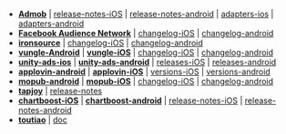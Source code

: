+ **[Admob](https://developers.google.com/admob)**  |  [release-notes-iOS](https://developers.google.com/admob/ios/rel-notes)  | [release-notes-android](https://developers.google.com/admob/android/rel-notes)  | [adapters-ios](https://bintray.com/google/mobile-ads-adapters-ios) | [adapters-android](https://bintray.com/google/mobile-ads-adapters-android)
+ **[Facebook Audience Network](https://developers.facebook.com/docs/audience-network/)**  | [changelog-iOS](https://github.com/facebook/facebook-ios-sdk/blob/master/CHANGELOG.md)  | [changelog-android](https://github.com/facebook/facebook-android-sdk/blob/master/CHANGELOG.md)
+ **[ironsource](https://developers.ironsrc.com)** | [changelog-iOS](https://developers.ironsrc.com/ironsource-mobile/ios/sdk-change-log/)  | [changelog-android](https://developers.ironsrc.com/ironsource-mobile/android/sdk-change-log/)
+ **[vungle-Android](https://github.com/Vungle/Android-SDK)** | **[vungle-iOS](https://github.com/Vungle/iOS-SDK)** | [changelog-iOS](https://github.com/Vungle/iOS-SDK/blob/master/CHANGELOG.md)  | [changelog-android](https://github.com/Vungle/Android-SDK/blob/master/CHANGELOG.md)
+ **[unity-ads-ios](https://github.com/Unity-Technologies/unity-ads-ios)** | **[unity-ads-android](https://github.com/Unity-Technologies/unity-ads-android)** | [releases-iOS](https://github.com/Unity-Technologies/unity-ads-ios/releases)  | [releases-android](https://github.com/Unity-Technologies/unity-ads-android/releases)
+ **[applovin-android](https://dash.applovin.com/docs/integration#androidIntegration)** | **[applovin-iOS](https://dash.applovin.com/docs/integration#iosIntegration)**  | [versions-iOS](https://bintray.com/applovin/iOS/sdk_ios)  | [versions-android](https://bintray.com/applovin/Android/sdk_android)
+ **[mopub-android](https://github.com/mopub/mopub-android-sdk)** | **[mopub-iOS](https://github.com/mopub/mopub-ios-sdk)** | [changelog-iOS](https://github.com/mopub/mopub-ios-sdk/blob/master/CHANGELOG.md)  | [changelog-android](https://github.com/mopub/mopub-android-sdk/blob/master/CHANGELOG.md)
+ **[tapjoy](https://dev.tapjoy.com/sdk-integration/)** | [release-notes](https://dev.tapjoy.com/sdk-integration/#release_notes) 
+ **[chartboost-iOS](https://answers.chartboost.com/en-us/child_article/ios)** | **[chartboost-android](https://answers.chartboost.com/en-us/child_article/android)**  | [release-notes-iOS](https://answers.chartboost.com/en-us/child_article/ios-ios-swift)  | [release-notes-android](https://answers.chartboost.com/en-us/child_article/android-amazon)
+ **[toutiao](https://partner.oceanengine.com/union/media/union/download)** | [doc](https://partner.oceanengine.com/union/media/union/download?id=167&pid=&title=%E6%96%87%E6%A1%A3%E4%B8%8B%E8%BD%BD)

